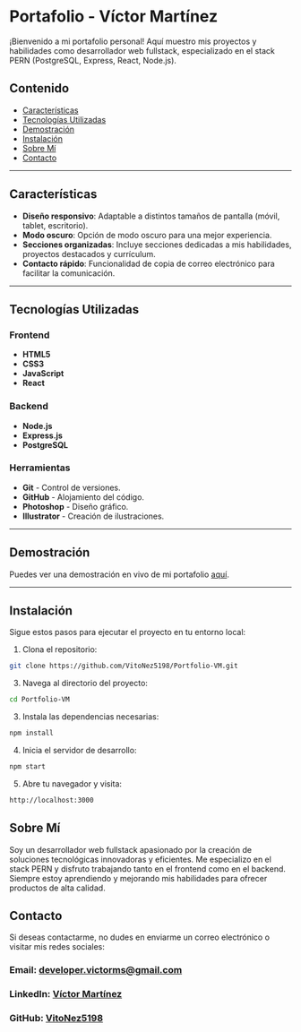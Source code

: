 # Portafolio - Víctor Martínez

¡Bienvenido a mi portafolio personal! Aquí muestro mis proyectos y habilidades como desarrollador web fullstack, especializado en el stack PERN (PostgreSQL, Express, React, Node.js).

## Contenido

- [Características](#características)
- [Tecnologías Utilizadas](#tecnologías-utilizadas)
- [Demostración](#demostración)
- [Instalación](#instalación)
- [Sobre Mí](#sobre-mí)
- [Contacto](#contacto)

---

## Características

- **Diseño responsivo**: Adaptable a distintos tamaños de pantalla (móvil, tablet, escritorio).
- **Modo oscuro**: Opción de modo oscuro para una mejor experiencia.
- **Secciones organizadas**: Incluye secciones dedicadas a mis habilidades, proyectos destacados y currículum.
- **Contacto rápido**: Funcionalidad de copia de correo electrónico para facilitar la comunicación.

---

## Tecnologías Utilizadas

### Frontend
- **HTML5**
- **CSS3**
- **JavaScript**
- **React**

### Backend
- **Node.js**
- **Express.js**
- **PostgreSQL**

### Herramientas
- **Git** - Control de versiones.
- **GitHub** - Alojamiento del código.
- **Photoshop** - Diseño gráfico.
- **Illustrator** - Creación de ilustraciones.

---

## Demostración

Puedes ver una demostración en vivo de mi portafolio [aquí](https://vitonez5198.github.io/Portfolio-VM/).

---

## Instalación

Sigue estos pasos para ejecutar el proyecto en tu entorno local:

1. Clona el repositorio:

```bash
git clone https://github.com/VitoNez5198/Portfolio-VM.git
```

3. Navega al directorio del proyecto:

```bash
cd Portfolio-VM
```

3. Instala las dependencias necesarias:
   
```bash
npm install
```

4. Inicia el servidor de desarrollo:
   
```bash
npm start  
```

5. Abre tu navegador y visita:
  
```bash
http://localhost:3000
```

## Sobre Mí

Soy un desarrollador web fullstack apasionado por la creación de soluciones tecnológicas innovadoras y eficientes. Me especializo en el stack PERN y disfruto trabajando tanto en el frontend como en el backend. Siempre estoy aprendiendo y mejorando mis habilidades para ofrecer productos de alta calidad.

## Contacto

Si deseas contactarme, no dudes en enviarme un correo electrónico o visitar mis redes sociales:

### Email: developer.victorms@gmail.com

### LinkedIn: [Víctor Martínez](https://www.linkedin.com/in/victor-ms-dev/)

### GitHub: [VitoNez5198](https://github.com/VitoNez5198)
